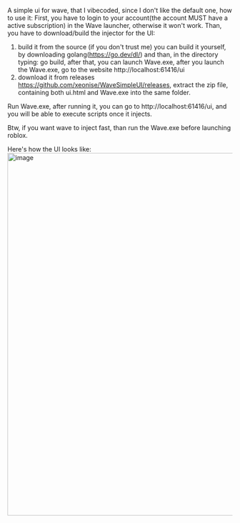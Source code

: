 A simple ui for wave, that I vibecoded, since I don't like the default one, how to use it:
First, you have to login to your account(the account MUST have a active subscription) in the Wave launcher, otherwise it won't work.
Than, you have to download/build the injector for the UI:

1. build it from the source (if you don't trust me)
you can build it yourself, by downloading golang(https://go.dev/dl/)
and than, in the directory typing:
go build, after that, you can launch Wave.exe, after you launch the Wave.exe, go to the website http://localhost:61416/ui
2. download it from releases
https://github.com/xeonise/WaveSimpleUI/releases, extract the zip file, containing both ui.html and Wave.exe into the same folder.

Run Wave.exe, after running it, you can go to http://localhost:61416/ui, and you will be able to execute scripts once it injects.

Btw, if you want wave to inject fast, than run the Wave.exe before launching roblox.

Here's how the UI looks like:
<img width="884" height="812" alt="image" src="https://github.com/user-attachments/assets/6a451f42-7ea8-4b59-9c23-e0cd13e209f2" />

